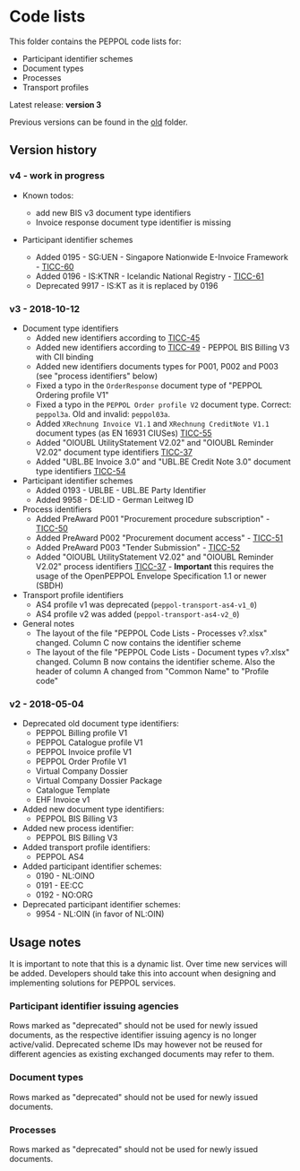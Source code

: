 # Code lists

This folder contains the PEPPOL code lists for:
* Participant identifier schemes
* Document types
* Processes
* Transport profiles

Latest release: **version 3**

Previous versions can be found in the [old](https://github.com/OpenPEPPOL/documentation/tree/master/Code%20Lists/old) folder.

## Version history

### v4 - work in progress

* Known todos:
    * add new BIS v3 document type identifiers
    * Invoice response document type identifier is missing

* Participant identifier schemes
    * Added 0195 - SG:UEN - Singapore Nationwide E-Invoice Framework - [TICC-60](https://openpeppol.atlassian.net/browse/TICC-60)
    * Added 0196 - IS:KTNR - Icelandic National Registry - [TICC-61](https://openpeppol.atlassian.net/browse/TICC-61)
    * Deprecated 9917 - IS:KT as it is replaced by 0196

### v3 - 2018-10-12

* Document type identifiers
    * Added new identifiers according to [TICC-45](https://openpeppol.atlassian.net/browse/TICC-45)
    * Added new identifiers according to [TICC-49](https://openpeppol.atlassian.net/browse/TICC-49) - PEPPOL BIS Billing V3 with CII binding
    * Added new identifiers documents types for P001, P002 and P003 (see "process identifiers" below)
    * Fixed a typo in the `OrderResponse` document type of "PEPPOL Ordering profile V1"
    * Fixed a typo in the `PEPPOL Order profile V2` document type. Correct: `peppol3a`. Old and invalid: `peppol03a`. 
    * Added `XRechnung Invoice V1.1` and `XRechnung CreditNote V1.1` document types (as EN 16931 CIUSes) [TICC-55](https://openpeppol.atlassian.net/browse/TICC-55) 
    * Added "OIOUBL UtilityStatement V2.02" and "OIOUBL Reminder V2.02" document type identifiers [TICC-37](https://openpeppol.atlassian.net/browse/TICC-37)
    * Added "UBL.BE Invoice 3.0" and "UBL.BE Credit Note 3.0" document type identifiers [TICC-54](https://openpeppol.atlassian.net/browse/TICC-54)
* Participant identifier schemes
    * Added 0193 - UBLBE - UBL.BE Party Identifier
    * Added 9958 - DE:LID - German Leitweg ID
* Process identifiers
    * Added PreAward P001 "Procurement procedure subscription" - [TICC-50](https://openpeppol.atlassian.net/browse/TICC-50)
    * Added PreAward P002 "Procurement document access" - [TICC-51](https://openpeppol.atlassian.net/browse/TICC-51)
    * Added PreAward P003 "Tender Submission" - [TICC-52](https://openpeppol.atlassian.net/browse/TICC-52)
    * Added "OIOUBL UtilityStatement V2.02" and "OIOUBL Reminder V2.02" process identifiers [TICC-37](https://openpeppol.atlassian.net/browse/TICC-37) - **Important** this requires the usage of the OpenPEPPOL Envelope Specification 1.1 or newer (SBDH)
* Transport profile identifiers
    * AS4 profile v1 was deprecated (`peppol-transport-as4-v1_0`)
    * AS4 profile v2 was added (`peppol-transport-as4-v2_0`)
* General notes
    * The layout of the file "PEPPOL Code Lists - Processes v?.xlsx" changed. Column C now contains the identifier scheme
    * The layout of the file "PEPPOL Code Lists - Document types v?.xlsx" changed. Column B now contains the identifier scheme. Also the header of column A changed from "Common Name" to "Profile code"      

### v2 - 2018-05-04

* Deprecated old document type identifiers:
    * PEPPOL Billing profile V1
    * PEPPOL Catalogue profile V1
    * PEPPOL Invoice profile V1
    * PEPPOL Order Profile V1
    * Virtual Company Dossier
    * Virtual Company Dossier Package
    * Catalogue Template
    * EHF Invoice v1
* Added new document type identifiers:
    * PEPPOL BIS Billing V3
* Added new process identifier:
    * PEPPOL BIS Billing V3
* Added transport profile identifiers:
    * PEPPOL AS4
* Added participant identifier schemes:
    * 0190 - NL:OINO
    * 0191 - EE:CC
    * 0192 - NO:ORG
* Deprecated participant identifier schemes:
    * 9954 - NL:OIN (in favor of NL:OIN)

## Usage notes

It is important to note that this is a dynamic list. Over time new services will be added. Developers should take this into account when designing and implementing solutions for PEPPOL services.

### Participant identifier issuing agencies

Rows marked as "deprecated" should not be used for newly issued documents, as the respective identifier issuing agency is no longer active/valid. Deprecated scheme IDs may however not be reused for different agencies as existing exchanged documents may refer to them.

### Document types

Rows marked as "deprecated" should not be used for newly issued documents.

### Processes

Rows marked as "deprecated" should not be used for newly issued documents.

